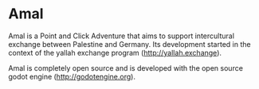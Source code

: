 # Amal
Amal is a Point and Click Adventure that aims to support intercultural exchange between Palestine and Germany.
Its development started in the context of the yallah exchange program (http://yallah.exchange).

Amal is completely open source and is developed with the open source godot engine (http://godotengine.org).
